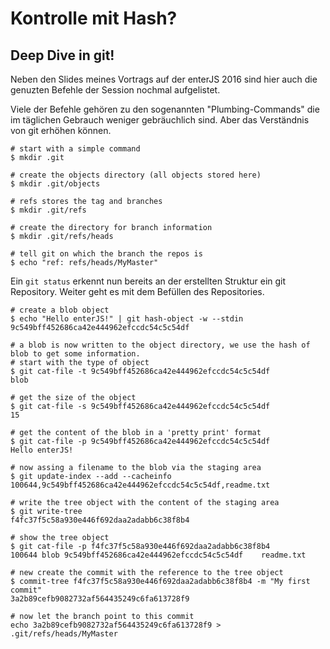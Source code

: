 # Kontrolle mit Hash?
## Deep Dive in git!

Neben den Slides meines Vortrags auf der enterJS 2016 sind hier auch die genuzten Befehle der Session nochmal aufgelistet.

Viele der Befehle gehören zu den sogenannten "Plumbing-Commands" die im täglichen Gebrauch weniger gebräuchlich sind. Aber das Verständnis von git erhöhen können.

    # start with a simple command
    $ mkdir .git
    
    # create the objects directory (all objects stored here)
    $ mkdir .git/objects
    
    # refs stores the tag and branches
    $ mkdir .git/refs
    
    # create the directory for branch information
    $ mkdir .git/refs/heads
    
    # tell git on which the branch the repos is
    $ echo "ref: refs/heads/MyMaster"

Ein `git status` erkennt nun bereits an der erstellten Struktur ein git Repository. Weiter geht es mit dem Befüllen des Repositories.

    # create a blob object
    $ echo "Hello enterJS!" | git hash-object -w --stdin
    9c549bff452686ca42e444962efccdc54c5c54df
    
    # a blob is now written to the object directory, we use the hash of blob to get some information.
    # start with the type of object
    $ git cat-file -t 9c549bff452686ca42e444962efccdc54c5c54df
    blob
    
    # get the size of the object
    $ git cat-file -s 9c549bff452686ca42e444962efccdc54c5c54df
    15
    
    # get the content of the blob in a 'pretty print' format
    $ git cat-file -p 9c549bff452686ca42e444962efccdc54c5c54df
    Hello enterJS!
    
    # now assing a filename to the blob via the staging area
    $ git update-index --add --cacheinfo 100644,9c549bff452686ca42e444962efccdc54c5c54df,readme.txt
    
    # write the tree object with the content of the staging area
    $ git write-tree
    f4fc37f5c58a930e446f692daa2adabb6c38f8b4
    
    # show the tree object
    $ git cat-file -p f4fc37f5c58a930e446f692daa2adabb6c38f8b4
    100644 blob 9c549bff452686ca42e444962efccdc54c5c54df    readme.txt
    
    # new create the commit with the reference to the tree object
    $ commit-tree f4fc37f5c58a930e446f692daa2adabb6c38f8b4 -m "My first commit"
    3a2b89cefb9082732af564435249c6fa613728f9
    
    # now let the branch point to this commit
    echo 3a2b89cefb9082732af564435249c6fa613728f9 > .git/refs/heads/MyMaster
